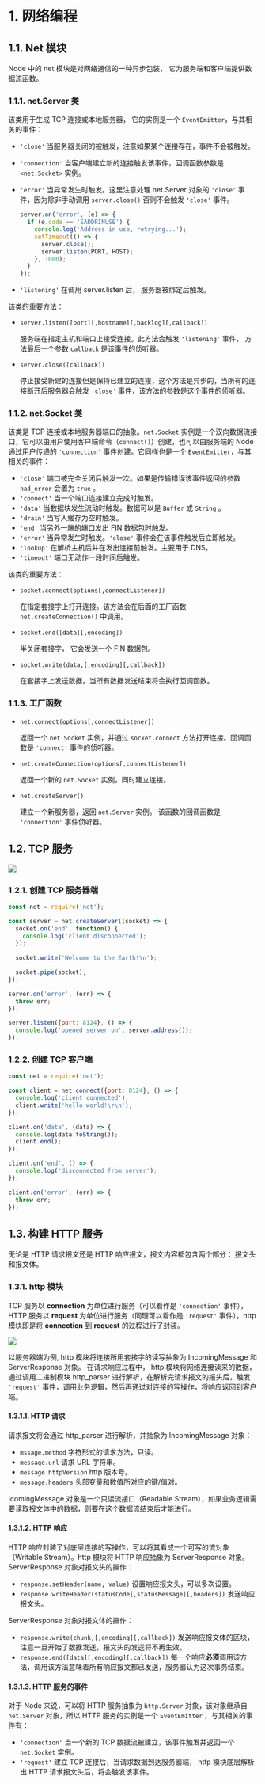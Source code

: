 # 1. 网络编程

## 1.1. Net 模块

Node 中的 net 模块是对网络通信的一种异步包装， 它为服务端和客户端提供数据流函数。

### 1.1.1. net.Server 类

该类用于生成 TCP 连接或本地服务器， 它的实例是一个 ```EventEmitter```，与其相关的事件：

- ```'close'``` 当服务器关闭的被触发，注意如果某个连接存在，事件不会被触发。
- ```'connection'``` 当客户端建立新的连接触发该事件，回调函数参数是 ```<net.Socket>``` 实例。
- ```'error'``` 当异常发生时触发。这里注意处理 net.Server 对象的 ```'close'``` 事件，因为除非手动调用 ```server.close()``` 否则不会触发 ```'close'``` 事件。

  ```js
  server.on('error', (e) => {
    if (e.code == 'EADDRINUSE') {
      console.log('Address in use, retrying...');
      setTimeout(() => {
        server.close();
        server.listen(PORT, HOST);
      }, 1000);
    }
  });
  ```

- ```'listening'``` 在调用 server.listen 后， 服务器被绑定后触发。

该类的重要方法：

- ```server.listen([port][,hostname][,backlog][,callback])```

  服务端在指定主机和端口上接受连接。此方法会触发 ```'listening'``` 事件， 方法最后一个参数 ```callback``` 是该事件的侦听器。

- ```server.close([callback])```

  停止接受新建的连接但是保持已建立的连接，这个方法是异步的，当所有的连接断开后服务器会触发 ```'close'``` 事件，该方法的参数是这个事件的侦听器。

### 1.1.2. net.Socket 类

该类是 TCP 连接或本地服务器端口的抽象。```net.Socket``` 实例是一个双向数据流接口，它可以由用户使用客户端命令（```connect()```）创建，也可以由服务端的 Node 通过用户传递的 ```'connection'``` 事件创建。它同样也是一个 ```EventEmitter```，与其相关的事件：

- ```'close'``` 端口被完全关闭后触发一次。如果是传输错误该事件返回的参数 ```had_error``` 会置为 ```true``` 。
- ```'connect'``` 当一个端口连接建立完成时触发。
- ```'data'``` 当数据块发生流动时触发。数据可以是 ```Buffer``` 或 ```String``` 。
- ```'drain'``` 当写入缓存为空时触发。
- ```'end'``` 当另外一端的端口发出 FIN 数据包时触发。
- ```'error'``` 当异常发生时触发。```'close'``` 事件会在该事件触发后立即触发。
- ```'lookup'``` 在解析主机后并在发出连接前触发。主要用于 DNS。
- ```'timeout'``` 端口无动作一段时间后触发。

该类的重要方法：

- ```socket.connect(options[,connectListener])```

  在指定套接字上打开连接。该方法会在后面的工厂函数 ```net.createConnection()``` 中调用。

- ```socket.end([data][,encoding])```

  半关闭套接字， 它会发送一个 FIN 数据包。

- ```socket.write(data,[,encoding][,callback])```

  在套接字上发送数据，当所有数据发送结束将会执行回调函数。

### 1.1.3. 工厂函数

- ```net.connect(options[,connectListener])```

  返回一个 ```net.Socket``` 实例，并通过 ```socket.connect``` 方法打开连接。回调函数是 ```'connect'``` 事件的侦听器。

- ```net.createConnection(options[,connectListener])```

  返回一个新的 ```net.Socket``` 实例，同时建立连接。

- ```net.createServer()```

  建立一个新服务器，返回 ```net.Server``` 实例。 该函数的回调函数是 ```'connection'``` 事件侦听器。

## 1.2. TCP 服务

![](https://raw.githubusercontent.com/szouc/nodejs_ouc/master/images/CH05/net_Socket.png)

### 1.2.1. 创建 TCP 服务器端

```js
const net = require('net');

const server = net.createServer((socket) => {
  socket.on('end', function() {
    console.log('client disconnected');
  });
  
  socket.write('Welcome to the Earth!\n');

  socket.pipe(socket);
});

server.on('error', (err) => {
  throw err;
});

server.listen({port: 8124}, () => {
  console.log('opened server on', server.address());
});
```

### 1.2.2. 创建 TCP 客户端

```js
const net = require('net');

const client = net.connect({port: 8124}, () => {
  console.log('client connected');
  client.write('hello world!\r\n');
});

client.on('data', (data) => {
  console.log(data.toString());
  client.end();
});

client.on('end', () => {
  console.log('disconnected from server');
});

client.on('error', (err) => {
  throw err;
});
```

## 1.3. 构建 HTTP 服务

无论是 HTTP 请求报文还是 HTTP 响应报文，报文内容都包含两个部分： 报文头和报文体。

### 1.3.1. http 模块

TCP 服务以 **connection** 为单位进行服务（可以看作是 ```'connection'``` 事件），HTTP 服务以 **request** 为单位进行服务（同理可以看作是 ```'request'``` 事件）。http 模块即是将 **connection** 到 **request** 的过程进行了封装。

![](https://raw.githubusercontent.com/szouc/nodejs_ouc/master/images/CH05/connection_request.png)

以服务器端为例, http 模块将连接所用套接字的读写抽象为 IncomingMessage 和 ServerResponse 对象。 在请求响应过程中， http 模块将网络连接读来的数据，通过调用二进制模块 http_parser 进行解析，在解析完请求报文的报头后，触发 ```'request'``` 事件，调用业务逻辑，然后再通过对连接的写操作，将响应返回到客户端。

#### 1.3.1.1. HTTP 请求

请求报文将会通过 http_parser 进行解析，并抽象为 IncomingMessage 对象：

- ```mssage.method``` 字符形式的请求方法，只读。
- ```message.url``` 请求 URL 字符串。
- ```message.httpVersion``` http 版本号。
- ```message.headers``` 头部变量和数值所对应的键/值对。

IcomingMessage 对象是一个只读流接口（Readable Stream），如果业务逻辑需要读取报文体中的数据，则要在这个数据流结束后才能进行。

#### 1.3.1.2. HTTP 响应

HTTP 响应封装了对底层连接的写操作，可以将其看成一个可写的流对象（Writable Stream）。http 模块将 HTTP 响应抽象为 ServerResponse 对象。
ServerResponse 对象对报文头的操作：

- ```response.setHeader(name, value)``` 设置响应报文头，可以多次设置。
- ```response.writeHeader(statusCode[,statusMessage][,headers])``` 发送响应报文头。

ServerResponse 对象对报文体的操作：

- ```response.write(chunk,[,encoding][,callback])``` 发送响应报文体的区块，注意一旦开始了数据发送，报文头的发送将不再生效。
- ```response.end([data][,encoding][,callback])``` 每一个响应**必须**调用该方法，调用该方法意味着所有响应报文都已发送，服务器认为这次事务结束。

#### 1.3.1.3. HTTP 服务的事件

对于 Node 来说，可以将 HTTP 服务抽象为 ```http.Server``` 对象，该对象继承自 ```net.Server``` 对象，所以 HTTP 服务的实例是一个 ```EventEmitter``` ，与其相关的事件有：

- ```'connection'``` 当一个新的 TCP 数据流被建立，该事件触发并返回一个 ```net.Socket``` 实例。
- ```'request'``` 建立 TCP 连接后，当请求数据到达服务器端， http 模块底层解析出 HTTP 请求报文头后，将会触发该事件。